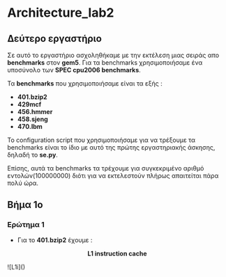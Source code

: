 # Architecture_lab2  

## Δεύτερο εργαστήριο  
  
Σε αυτό το εργαστήριο ασχοληθήκαμε με την εκτέλεση μιας σειράς απο **benchmarks** στον **gem5**. Για τα benchmarks χρησιμοποιήσαμε ένα υποσύνολο των **SPEC cpu2006 benchmarks**.  

Τα **benchmarks** που χρησιμοποιήσαμε είναι τα εξής :  
  
  * **401.bzip2**
  * **429mcf** 
  * **456.hmmer**
  * **458.sjeng**
  * **470.lbm**  
  
  Το configuration script που χρησιμοποιήσαμε για να τρέξουμε τα benchmarks είναι το ίδιο με αυτό της πρώτης εργαστηριακής άσκησης, δηλαδή το **se.py**.  

Επίσης, αυτά τα benchmarks τα τρέχουμε για συγκεκριμένο αριθμό εντολών(100000000) διότι για να εκτελεστούν πλήρως απαιτείται πάρα πολύ ώρα.

## Βήμα 1ο  

### Ερώτημα 1  

* Για το **401.bzip2** έχουμε :   

<h><p align='center'>
  <b>L1 instruction cache</b>
</p></h>  
![L1i]()






